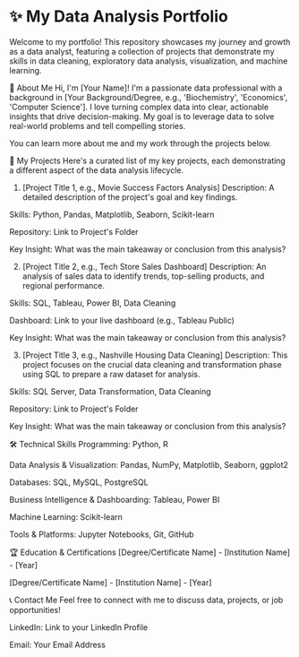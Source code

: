 # ✨ My Data Analysis Portfolio
Welcome to my portfolio! This repository showcases my journey and growth as a data analyst, featuring a collection of projects that demonstrate my skills in data cleaning, exploratory data analysis, visualization, and machine learning.

👋 About Me
Hi, I'm [Your Name]! I'm a passionate data professional with a background in [Your Background/Degree, e.g., 'Biochemistry', 'Economics', 'Computer Science']. I love turning complex data into clear, actionable insights that drive decision-making. My goal is to leverage data to solve real-world problems and tell compelling stories.

You can learn more about me and my work through the projects below.

📂 My Projects
Here's a curated list of my key projects, each demonstrating a different aspect of the data analysis lifecycle.

1. [Project Title 1, e.g., Movie Success Factors Analysis]
Description: A detailed description of the project's goal and key findings.

Skills: Python, Pandas, Matplotlib, Seaborn, Scikit-learn

Repository: Link to Project's Folder

Key Insight: What was the main takeaway or conclusion from this analysis?

2. [Project Title 2, e.g., Tech Store Sales Dashboard]
Description: An analysis of sales data to identify trends, top-selling products, and regional performance.

Skills: SQL, Tableau, Power BI, Data Cleaning

Dashboard: Link to your live dashboard (e.g., Tableau Public)

Key Insight: What was the main takeaway or conclusion from this analysis?

3. [Project Title 3, e.g., Nashville Housing Data Cleaning]
Description: This project focuses on the crucial data cleaning and transformation phase using SQL to prepare a raw dataset for analysis.

Skills: SQL Server, Data Transformation, Data Cleaning

Repository: Link to Project's Folder

Key Insight: What was the main takeaway or conclusion from this analysis?

🛠️ Technical Skills
Programming: Python, R

Data Analysis & Visualization: Pandas, NumPy, Matplotlib, Seaborn, ggplot2

Databases: SQL, MySQL, PostgreSQL

Business Intelligence & Dashboarding: Tableau, Power BI

Machine Learning: Scikit-learn

Tools & Platforms: Jupyter Notebooks, Git, GitHub

🏆 Education & Certifications
[Degree/Certificate Name] - [Institution Name] - [Year]

[Degree/Certificate Name] - [Institution Name] - [Year]

📞 Contact Me
Feel free to connect with me to discuss data, projects, or job opportunities!

LinkedIn: Link to your LinkedIn Profile

Email: Your Email Address
